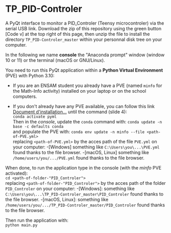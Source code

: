 # TP_PID-Controler

A PyQt interface to monitor a PID_Controler (Teensy microcontroler) via the serial USB link. 
Download the zip of this repository using the green button [Code v] at the top right of this page, then unzip the file to install the directory `TP_PID-Controler_master` within your personnal disk tree on your computer.

In the following we name __console__ the "Anaconda prompt" window (window 10 or 11) or the terminal (macOS or GNU/Linux).

You need to run this PyQt application within a __Python Virtual Environment__ (PVE) with Python 3.10:</br>

- If you are an ENSAM student you already have a PVE (named `minfo` for the Math-Info activity) installed on your laptop or on the school computers.

- If you don't already have any PVE available, you can follow this link <A href="https://savoir.ensam.eu/moodle/mod/resource/view.php?id=10170">Document d'installation...</A> until the command (slide 4):<br>
`conda activate pyml`<br>
Then in the _console_, update the `conda` command with: `conda update -n base -c defaults conda`<br>
and populate the PVE with: `conda env update -n minfo --file <path-of-PVE.yml>`<br>
replacing `<path-of-PVE.yml>` by the acces path of the file `PVE.yml` on your computer:
    -[Windows] something like `C:\Users\you\...\PVE.yml` found thanks to the file browser.
    -[macOS, Linux] something like `/home/users/you/.../PVE.yml` found thanks to the file browser.
 
When done, to run the application type in the console (with the _minfo_ PVE activated):<br>
`cd <path-of-folder-"PID_Controler">`<br>
replacing `<path-of-folder-"PID_Controler">` by the acces path of the folder `PID_Controler` on your computer:
-[Windows]: something like `C:\Users\you\...\TP_PID-Controler_master\PID_Controler` found thanks to the file browser.
-[macOS, Linux]: something like `/home/users/you/.../TP_PID-Controler_master/PID_Controler` found thanks to the file browser.

Then run the application with:<br>
`python main.py`<br>


